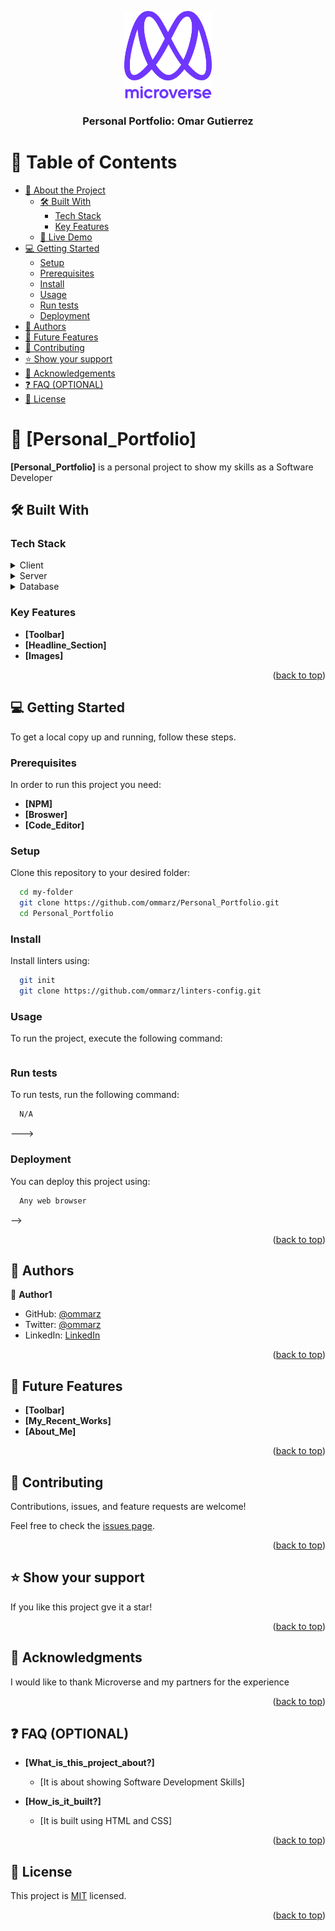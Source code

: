 <a name="readme-top"></a>


<div align="center">
  <!-- You are encouraged to replace this logo with your own! Otherwise you can also remove it. -->
  <img src="murple_logo.png" alt="logo" width="140"  height="auto" />
  <br/>

  <h3><b>Personal Portfolio: Omar Gutierrez</b></h3>

</div>

<!-- TABLE OF CONTENTS -->

# 📗 Table of Contents

- [📖 About the Project](#about-project)
  - [🛠 Built With](#built-with)
    - [Tech Stack](#tech-stack)
    - [Key Features](#key-features)
  - [🚀 Live Demo](#live-demo)
- [💻 Getting Started](#getting-started)
  - [Setup](#setup)
  - [Prerequisites](#prerequisites)
  - [Install](#install)
  - [Usage](#usage)
  - [Run tests](#run-tests)
  - [Deployment](#deployment)
- [👥 Authors](#authors)
- [🔭 Future Features](#future-features)
- [🤝 Contributing](#contributing)
- [⭐️ Show your support](#support)
- [🙏 Acknowledgements](#acknowledgements)
- [❓ FAQ (OPTIONAL)](#faq)
- [📝 License](#license)

<!-- PROJECT DESCRIPTION -->

# 📖 [Personal_Portfolio] <a name="about-project"></a>


**[Personal_Portfolio]** is a personal project to show my skills as a Software Developer

## 🛠 Built With <a name="built-with"></a>

### Tech Stack <a name="tech-stack"></a>


<details>
  <summary>Client</summary>
  <ul>
    <li><a href=></a></li>
  </ul>
</details>

<details>
  <summary>Server</summary>
  <ul>
    <li><a href=></a></li>
  </ul>
</details>

<details>
<summary>Database</summary>
  <ul>
    <li><a href=></a></li>
  </ul>
</details>

<!-- Features -->

### Key Features <a name="key-features"></a>


- **[Toolbar]**
- **[Headline_Section]**
- **[Images]**

<p align="right">(<a href="#readme-top">back to top</a>)</p>

<!-- GETTING STARTED -->

## 💻 Getting Started <a name="getting-started"></a>


To get a local copy up and running, follow these steps.

### Prerequisites

In order to run this project you need:

- **[NPM]**
- **[Broswer]**
- **[Code_Editor]**

### Setup

Clone this repository to your desired folder:



```sh
  cd my-folder
  git clone https://github.com/ommarz/Personal_Portfolio.git
  cd Personal_Portfolio
```


### Install

Install linters using:


```sh
  git init
  git clone https://github.com/ommarz/linters-config.git
```


### Usage

To run the project, execute the following command:


```Double click on the index file (index.html)
```

### Run tests

To run tests, run the following command:

```sh
  N/A
```
--->

### Deployment

You can deploy this project using:


```sh
  Any web browser
```
 -->

<p align="right">(<a href="#readme-top">back to top</a>)</p>

<!-- AUTHORS -->

## 👥 Authors <a name="authors"></a>


👤 **Author1**

- GitHub: [@ommarz](https://github.com/ommarz)
- Twitter: [@ommarz](https://twitter.com/ommarz)
- LinkedIn: [LinkedIn](https://linkedin.com/in/omar-gutierrez-arias-b41205273/)

<p align="right">(<a href="#readme-top">back to top</a>)</p>

<!-- FUTURE FEATURES -->

## 🔭 Future Features <a name="future-features"></a>


-  **[Toolbar]**
-  **[My_Recent_Works]**
-  **[About_Me]**

<p align="right">(<a href="#readme-top">back to top</a>)</p>

<!-- CONTRIBUTING -->

## 🤝 Contributing <a name="contributing"></a>

Contributions, issues, and feature requests are welcome!

Feel free to check the [issues page](../../issues/).

<p align="right">(<a href="#readme-top">back to top</a>)</p>

<!-- SUPPORT -->

## ⭐️ Show your support <a name="support"></a>

If you like this project gve it a star!

<p align="right">(<a href="#readme-top">back to top</a>)</p>

<!-- ACKNOWLEDGEMENTS -->

## 🙏 Acknowledgments <a name="acknowledgements"></a>

I would like to thank Microverse and my partners for the experience

<p align="right">(<a href="#readme-top">back to top</a>)</p>

<!-- FAQ (optional) -->

## ❓ FAQ (OPTIONAL) <a name="faq"></a>


- **[What_is_this_project_about?]**

  - [It is about showing Software Development Skills]

- **[How_is_it_built?]**

  - [It is built using HTML and CSS]

<p align="right">(<a href="#readme-top">back to top</a>)</p>

<!-- LICENSE -->

## 📝 License <a name="license"></a>

This project is [MIT](./MIT.md) licensed.


<p align="right">(<a href="#readme-top">back to top</a>)</p>
